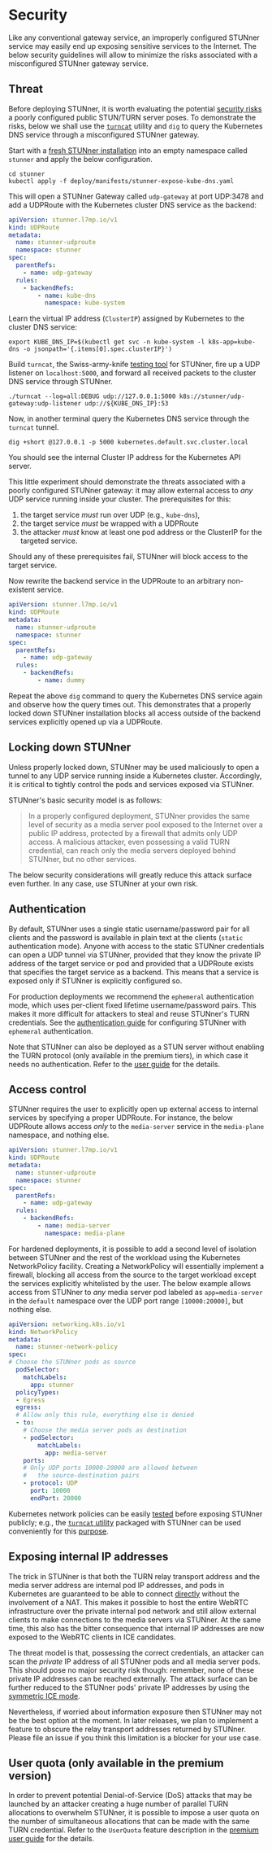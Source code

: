 # Security

Like any conventional gateway service, an improperly configured STUNner service may easily end up exposing sensitive services to the Internet. The below security guidelines will allow to minimize the risks associated with a misconfigured STUNner gateway service.

## Threat

Before deploying STUNner, it is worth evaluating the potential [security risks](https://www.rtcsec.com/article/slack-webrtc-turn-compromise-and-bug-bounty) a poorly configured public STUN/TURN server poses.  To demonstrate the risks, below we shall use the [`turncat`](cmd/turncat.md) utility and `dig` to query the Kubernetes DNS service through a misconfigured STUNner gateway.

Start with a [fresh STUNner installation](INSTALL.md) into an empty namespace called `stunner` and apply the below configuration.

```console
cd stunner
kubectl apply -f deploy/manifests/stunner-expose-kube-dns.yaml
```

This will open a STUNner Gateway called `udp-gateway` at port UDP:3478 and add a UDPRoute with the Kubernetes cluster DNS service as the backend:

```yaml
apiVersion: stunner.l7mp.io/v1
kind: UDPRoute
metadata:
  name: stunner-udproute
  namespace: stunner
spec:
  parentRefs:
    - name: udp-gateway
  rules:
    - backendRefs:
        - name: kube-dns
          namespace: kube-system
```

Learn the virtual IP address (`ClusterIP`) assigned by Kubernetes to the cluster DNS service:

```console
export KUBE_DNS_IP=$(kubectl get svc -n kube-system -l k8s-app=kube-dns -o jsonpath='{.items[0].spec.clusterIP}')
```

Build `turncat`, the Swiss-army-knife [testing tool](cmd/turncat.md) for STUNner, fire up a UDP listener on `localhost:5000`, and forward all received packets to the cluster DNS service through STUNner.

```console
./turncat --log=all:DEBUG udp://127.0.0.1:5000 k8s://stunner/udp-gateway:udp-listener udp://${KUBE_DNS_IP}:53
```

Now, in another terminal query the Kubernetes DNS service through the `turncat` tunnel.

```console
dig +short @127.0.0.1 -p 5000 kubernetes.default.svc.cluster.local
```

You should see the internal Cluster IP address for the Kubernetes API server. 

This little experiment should demonstrate the threats associated with a poorly configured STUNner gateway: it may allow external access to *any* UDP service running inside your cluster. The prerequisites for this:

1. the target service *must* run over UDP (e.g., `kube-dns`),
2. the target service *must* be wrapped with a UDPRoute
3. the attacker *must* know at least one pod address or the ClusterIP for the targeted service.

Should any of these prerequisites fail, STUNner will block access to the target service.

Now rewrite the backend service in the UDPRoute to an arbitrary non-existent service.

```yaml
apiVersion: stunner.l7mp.io/v1
kind: UDPRoute
metadata:
  name: stunner-udproute
  namespace: stunner
spec:
  parentRefs:
    - name: udp-gateway
  rules:
    - backendRefs:
        - name: dummy
```

Repeat the above `dig` command to query the Kubernetes DNS service again and observe how the query times out. This demonstrates that a properly locked down STUNner installation blocks all access outside of the backend services explicitly opened up via a UDPRoute.

## Locking down STUNner

Unless properly locked down, STUNner may be used maliciously to open a tunnel to any UDP service running inside a Kubernetes cluster. Accordingly, it is critical to tightly control the pods and services exposed via STUNner.

STUNner's basic security model is as follows:

> In a properly configured deployment, STUNner provides the same level of security as a media server pool exposed to the Internet over a public IP address, protected by a firewall that admits only UDP access. A malicious attacker, even possessing a valid TURN credential, can reach only the media servers deployed behind STUNner, but no other services.

The below security considerations will greatly reduce this attack surface even further. In any case, use STUNner at your own risk.

## Authentication

By default, STUNner uses a single static username/password pair for all clients and the password is available in plain text at the clients (`static` authentication mode). Anyone with access to the static STUNner credentials can open a UDP tunnel via STUNner, provided that they know the private IP address of the target service or pod and provided that a UDPRoute exists that specifies the target service as a backend. This means that a service is exposed only if STUNner is explicitly configured so.

For production deployments we recommend the `ephemeral` authentication mode, which uses per-client fixed lifetime username/password pairs. This makes it more difficult for attackers to steal and reuse STUNner's TURN credentials. See the [authentication guide](AUTH.md) for configuring STUNner with `ephemeral` authentication.

Note that STUNner can also be deployed as a STUN server without enabling the TURN protocol (only available in the premium tiers), in which case it needs no authentication. Refer to the [user guide](PREMIUM.md) for the details.

## Access control

STUNner requires the user to explicitly open up external access to internal services by specifying a proper UDPRoute. For instance, the below UDPRoute allows access *only* to the `media-server` service in the `media-plane` namespace, and nothing else.

```yaml
apiVersion: stunner.l7mp.io/v1
kind: UDPRoute
metadata:
  name: stunner-udproute
  namespace: stunner
spec:
  parentRefs:
    - name: udp-gateway
  rules:
    - backendRefs:
        - name: media-server
          namespace: media-plane
```

For hardened deployments, it is possible to add a second level of isolation between STUNner and the rest of the workload using the Kubernetes NetworkPolicy facility. Creating a NetworkPolicy will essentially implement a firewall, blocking all access from the source to the target workload except the services explicitly whitelisted by the user. The below example allows access from STUNner to *any* media server pod labeled as `app=media-server` in the `default` namespace over the UDP port range `[10000:20000]`, but nothing else.

```yaml
apiVersion: networking.k8s.io/v1
kind: NetworkPolicy
metadata:
  name: stunner-network-policy
spec:
# Choose the STUNner pods as source
  podSelector:
    matchLabels:
      app: stunner
  policyTypes:
  - Egress
  egress:
  # Allow only this rule, everything else is denied
  - to:
    # Choose the media server pods as destination
    - podSelector:
        matchLabels:
          app: media-server
    ports:
    # Only UDP ports 10000-20000 are allowed between
    #   the source-destination pairs
    - protocol: UDP
      port: 10000
      endPort: 20000
```

Kubernetes network policies can be easily [tested](https://banzaicloud.com/blog/network-policy) before exposing STUNner publicly; e.g., the [`turncat` utility](cmd/turncat.md) packaged with STUNner can be used conveniently for this [purpose](examples/simple-tunnel/README.md).

## Exposing internal IP addresses

The trick in STUNner is that both the TURN relay transport address and the media server address are internal pod IP addresses, and pods in Kubernetes are guaranteed to be able to connect [directly](https://sookocheff.com/post/kubernetes/understanding-kubernetes-networking-model/#kubernetes-networking-model) without the involvement of a NAT. This makes it possible to host the entire WebRTC infrastructure over the private internal pod network and still allow external clients to make connections to the media servers via STUNner.  At the same time, this also has the bitter consequence that internal IP addresses are now exposed to the WebRTC clients in ICE candidates.

The threat model is that, possessing the correct credentials, an attacker can scan the *private* IP address of all STUNner pods and all media server pods. This should pose no major security risk though: remember, none of these private IP addresses can be reached externally. The attack surface can be further reduced to the STUNner pods' private IP addresses by using the [symmetric ICE mode](DEPLOYMENT.md#symmetric-ice-mode).

Nevertheless, if worried about information exposure then STUNner may not be the best option at the moment. In later releases, we plan to implement a feature to obscure the relay transport addresses returned by STUNner. Please file an issue if you think this limitation is a blocker for your use case.

## User quota (only available in the premium version)

In order to prevent potential Denial-of-Service (DoS) attacks that may be launched by an attacker creating a huge number of parallel TURN allocations to overwhelm STUNner, it is possible to impose a user quota on the number of simultaneous allocations that can be made with the same TURN credential. Refer to the `UserQuota` feature description in the [premium user guide](PREMIUM.md) for the details.
